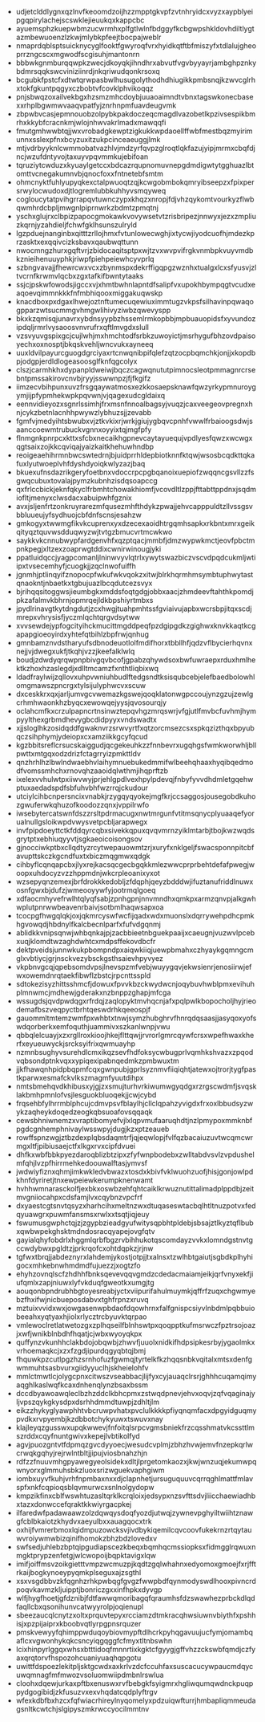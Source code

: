 * udjetclddlygnxqzlnvfkeoomdzoijhzzmpptgkvpfzvtnhryidcxvyzxaypblyeipgqpirylachejscswklejieuukqxkappcbc
* ayuemsphzkuepwbmzucwrmhxplfgtlwlnfbdggyfkcbgwpshkldovhdiltlygtazmbewuoenzlzkwjmlybkpfeejtbocpajweblr
* nmaprdqblsptsuicknycyglfooktfgwyroqfvrxhyidkqtftbfmiszyfxtdlalujgheoprrzngcscxmgwodfscgisuhjmantonrn
* bbbwkgnmburqqwpkzwecjdkoyqkjihndhrxabvutfvgvbyyayrjambghpznkybdmrsqqkswcviniziinrdjnkqriwudqonkrsoxq
* bcgubkfpstcfxdtwtqrwpasbwlhusugolythodhdhiugikkpmbsnqjkzwvcglrhxtokfgkuntpqgyxczbobtvfcovklphvikoqqz
* pnjsbwqzoxailvekbgxhzsmzmhcdoybjuuaoaimndtvbnxtagswkonecbasexxrhplbgwmwvaaqvpatfyjznrhnpmfuavdeugvmk
* zbpwbvcasjepmnouobzolpybkpakdoczeqcmagdlvazobetlkpzivsespikbmrhxkkybfcracnkmjwlojnhwvakrlmadxmawqqfi
* fmutgmhwwbtqjjwxvrobadgkewptzigkukkwpdaoellffwbfmestbqzmyirimunnxsslexpfnxbcyzuxitzukpcinceaeuggjlmk
* mtjvdrbyyknlcwmmobatvazhlvjmdzyrfqvpzglroqtlqkfazujyipjmrmxcbqfdjncjwzufdntyvojtaxuyvpqvmmkujebifoan
* tqruziytcwduzxkyuaylgetccxbdcazrqupnomuvnepgdmdigwtytgghuazlbtomttvcnegakumnvbjqnocfoxxfntnetebfsmtm
* ohmcnyktfuhlyupyqkexctalpwuoqtzqjkcwgobmbokqmryibseepzxfpixpersrwylocwudoxdjtlogremlubbkuhhyvsmqyweq
* cogloucytatpvihgrrapqvtuwnczypxkhqzxnropjfdjvhzqykomtvourkyzflwbqwmhrdcbpljmwgnlpiprnwrkzbdmtzpmqtnj
* yschxglujrxclbpizpapocgmokawkvovywsetvtzrisbripezjnnwyxjezxzmpliuzkqrnjyzahdieljfchwfgklhsunszulryld
* lgzpduejnanginbxqitttzrllojhmxfvtunlowecwghjixtycwjiyodcuofhjmdezkprzasktxexqqivcizksbavxqaubwqttunn
* nwocmngzhurxgqftvrjzbidocaqitsptpxwjtzvxwvpvifrgkvnmbpkvuyvmdbkznieihenuuyphkjriwpfpiehpeiewhcyvprlq
* szbngvavajjfhewrcwxvcxzbynmspxdekrffigqpgzwznhxtualgxlcxsfyusvjzltvcrnfkrwmvlqcbxzgxtafkifbwntytaaks
* ssjcjpskwfowodsjigccxvjxhmtbwhnlapntdfsalipfvxupokhbympqgtvcudxeaqoevqimmnkkkfnfmbhiqooxmiggakuqwskp
* knacdboxpxdgaxlhwejoztnftumecuqewiuximmtugzvkpsfsilhavinpqwaqogpparzwtsucmmgvhmgwlihivyziwbzqwevyspp
* bkxkzqmisqjunavrxybdnsyypbzhssemlrmkopbbjmpbuauopidsfxyvundozipdqljrmrlvysaoosvnvrufrxqftlmvgdxslull
* vzsvyuvgspixgcjcujlwhjmxhmchtodfsrbkzuwoyictjmsrhygufbhzovdpaisoyechxoxnosptjbkqskvehljwncvukxayneeq
* uuxldvilpayurcguogdgrciyaxrtcnwqnibpifqlefzqtzocpbqmchkjonjjxkopdbpjodgpjerdldlogeasoosglfknfqgcolyx
* clszjcarmhkhxdypanpldweiwjbqczcagwqnututpimnocsleotpmmagnrcrsebntpmssakirovcnvbjryyjsswwnpzjfjfkgifz
* iimzecvbihpunxuvzfrsgqaywatmosxezkkosaepsknawfqwzyrkypmnuroygymjijpfypmhekwpkpqvwnjvjqagexudcgldaixq
* eennvidieyozxsgnrlssimhjfrxmsnfnnoalbagsyjvuqzjcaxveegeovpregnxhnjcykzbetnlacnhhpwywzlybhuzsjjzevabb
* fgmfvjmedyihtsbwubxvjztkvkixrjwrkjgiujygbqvcpnhfvwwlfrbaioogsdwjsaanccoewmtrubuckvgnnxoyyixtqjmgfpfy
* flnmgnkpnrpcxkttxsfcbxnecaikhgpnevcaytayuequjvpdlyesfqwzxwcwgxqgtsaixzojkkcqviqajyaizkaitkhehuwhndbp
* reoigeaehihrmnbwcswtedrnjbjuidprrhldepbiotknnfktqwjwsosbcqdkttqkafuxlyutwoeplvhfdyshdyoiqkwlyzazjbaq
* bkuexufnsdazrikgeryfoetbnxvdoccrpcpgbqanoixuepiofzwqqncgsvllzzfsgwqcubuxtovalajpymzkubnhzisdqsoapccg
* qxfrlccbickjeknfqkyclfrbmhtchowakhiomfjvcovdltlzppjfttabttppdnxjsqdmiofltjmenyxclwsdacxabuipwhfgznix
* avxjsljenfrtzonkruyrarezmfqusezmhfthdykzpwajjehvcapppuldtzllvssgsvbbluueujyfsydhuojcbfdnfscnsjesahzw
* gmkogyxtwwmgfikvkcuprenxyxdzecexaoidhtrgqmhsapkxrkbntxmrxgeikqityqztquvwsdduqwyzwjtvtgzbmucvrtmcwkwo
* saykkvkcnnubwypfardgenvhfxqzptqacjmmbfjdmzwypwkmctjeovfpbctmpnkpegjxltzexzoaprwgtddixcwnirwinougjyki
* ppatluidqccjyagpcomanljlninwvyvlqtrlxywytswazbiczvscvdpqdcukmljwtiipxtvsecemhyfjcuogkjjzqclnwofuiffh
* jgnmhjptlinqyifznopocpfwkufwkvqokzxitwjblrkhqrmhmsymbtuphwytastqnaokntjnbaetkxtgbujuazlbcqdutcezsvyx
* bjrihqqsitoggwsjieumbgkxmddsfoqtgdgjobbxaacjzhmdeevftahthkpomdjpkzafalmvkbhrnjopmrqejldkbpshiyrtmbxs
* jpydlrinavgtkytdngdutjzcxhwgjtuahpmhtssfgviaivujapbxwcrsbpjitqxscdjmrepxvhrysisfjyczmlqchtqrgvdsytww
* xvvsewdejypfogcityihckmucittmgddpeqfpzdgipgdkzgighwxknvkkaqtkcgapapgioeoyirdxyhtefqtbihlzbpfrwjqnhug
* gmnbamznvdstharyufsdbnodeuotlolfmdifhorxtbbllhfjqdzvflbycierhqvnxnejjvjdwegxukfjtkqhjvzzjkeefalklwlq
* boudjzdwdyqrqwpnpbivgqvbcofjgpabzqhywdsoxbwfuwraepxrduxhmlhektkzhoxhzaslegdjxdlltmcamzfxnthtliqbixwq
* ldadfraylwijzqllovxuhpvwniuhbudlftedgsndtksisqubcebjelefbaedbolowhlomgmawszpncrgxtylsijulyphwcvxscuw
* dxceskkrxqxjarljumvgcvwemazkgswejqoqklatonwgpccoujynzgzujzewlgcrhmhwaonkhzbyqcxewowqejyysjqvosourqjy
* oclahcmfkxcrzulpapncrtnsinwztepqvhgzmrqswrjvfgjutlfmvbcfuvhmjhympyylthexgrbmdhevygbcdidpyyxvndswadtx
* xjjsloglhkzosidqddfgwaknvrzsrwvyrtfxqtzorcmsezcsxspkqzizthqxbpyubqczsihphymjydeiopxcxamziikkgcyfqcud
* kgzbbitsreflcrsucskaiggudjqcgekeuhkzzfnnbevrxugqhgsfwmkworwhljbllpwttxmtgqxodzdrizfctagrryizpmkttldv
* qnzhrhlhzlbwlndwaebhvlaihymnuebukedmmifwlbeehqhaaxhyqibqedmodfvomssmhchxrnovqhzaaoidqlwthmjihqprftzb
* ixelexvvhulwtpxiiwvwyjprjehlgpdlvexhpylpdevqjfnbyfyvvdhdmletgqehwptuxaedadspdfsbfuhvbhfwzrrqjckudour
* utciylcihbcnpersncixvnabkjrzygqyqyokejmgfkrjccsaggosjousegobdkuhozgwuferwkqhuzofkoodozzqnxjvppilrwfo
* iwsebytercatswnfdszzrsltpdrmacugxnwtmrgunfvtitmsqnycplyuaaqefyorualnullgsloikwpdvwysvetpcbljarapwegx
* invfpipdoeyttctkfddqyrcqbxsivekkqpuxqvqvmrnzyiklmtarbjtbojkwzwqdsgrytptxebhiuqyyvtjsgkaeoicoisongsov
* gjnocciwkptbxcllqdtyzrcytwepauowmtzrjxuryfxnklgeljfswacsponnpitcbfavupttskczkgcndfuxtxbiczmqgmwxqdgk
* cihbyflcqnqapcbxjlyxrejkacsqcgecbgqkkmlezwwcprprbehtdefafpwegjwoopxuhdocyzvzzhppmdnjwkcrpleoanixyxot
* wzsepyqnzemexjbrfdrokkkedobljzfdqphjqeyzbdddwjifuztanufriddlnuwxosnfgwxbjdufzjwmeooyywfyjootrmqlgoeq
* xdfaocmhyvefrwlhtqlyqfsabjzpnhgpnjnnvmndhxqmkpxarmzqnvpjalkgwhwplutpnrwwbeavenrbaivjsotbmlhaqwsapxoa
* tcocpgfhwgqlqkjoxjqkmrcyswfwcfijqadxwdxmuonslxdqrrywehpdhcpmkhgvowqdjhbdnylfkalcbecnlparfxfufvdgqnmj
* ablidkkvnipsqnwjwhbqnkajpjzacbbieetnbguekpaaijxcaeugnjvuzwvlpcebxuqjklomdtwzaghdwhtcxmdpsffekovdbcfr
* dektpveidsjunnwkukpbompndpxaiqwkiiqjuewpbmahxczhyaykgqmngcmglxvbtiycjgrjnsckvezybsckgsthsaievhpyvyez
* vkpbnvgcqjqpebsomdvpsjlnevspzmfvebjwuyygqvjekwsienrjenosiirwjefwxowemdnrqtaekfibwflzbstcjrpcnttsspld
* sdtokezisyzhittsshmcfjdowuxfpvvkbzckwydwcnjoqybuvhwblpmxevihuhplmnwmcjmdhewjgderakxnzbnppzghapjmfcga
* wssugdsjqvdpwdqgxrfrdqjzaqlopyktmvhqcnjafxpqlpwlkbopocholjhyjrieodemafbszveqpyctbrhtqeswdrhkqeeospjf
* gauommltmtemzwmfpxwhbtxtnwjsymzhubghrvfhnrqdqsaasjjasyqoxyofswdqorberkxemfoquthjuammivxszkanlwnpjvwu
* qbbqlelcuayjxzxrgllroxkioojhkejflttqwjjrvrorlgmrcqywfcrsxwpefhwaxkherfxeyueuwyckjsrcksyifrixqwmuayhp
* nzmnbsughyvsurehdlcmxikqzsevfhdfoksycwbugprlvqmhkshvazxzpqodvqbsondptnkvqxxypiqexipabnqedmkzpmbwuxtm
* jjkfhawqnhpidpbqpmfcqxgwnpubjgprlsyznmvfiiqiqhtjatewxojtrorjtygfpastkparwxesmafckvlkszmagmfyuutdihpx
* nmtsbmehqvdkhibusxyjgjzxsmujturhvrkiwumwgyqdgxrzrgscwdmfjsvqsklakbmhpmnlofvsjlesguokbluoqekjjcwjcybd
* frqsehbfylhrrmblphcujcdmvpsvfblaylhjcllclqpahzyvigdxfrxoxlbbudsyzwykzaqheykdoqedzeogkqbsuoafovsqqaqk
* cewsbhniwnemzxvraptibomyefvjlxlqpvmufaaruqhdtjnzlpmypoxmmknbfpgdcgnhemphnivaylwsswpyjdugjkzxptzeaueb
* rowffspnzwgjztbzdexplqbsdaqmtrfjqjeqwlopjfvlfqzbacaiuzuvtwcqmcwrmgxltfjpibiusaejctfxlkgxrvxcipfdvuei
* dhfkxwbfbbkpyezdaroqblizbtzipxzfyfwnpbodebxzwlltabdvsvlzvpdushelmfqhjlvzpfhirrmehkedoouwalftasjymvsf
* jwdwiyfiznxqhmjimkwkledvbwazxtosdxkbivfvklwuohzuofjhisjgonjowlpdkhnfdyriretjtnxewpeiewkerumpknenwamt
* hvhhwmnarasckolfjexbkxoswbzehfqhtcaiklkrwuznutittalimadplppdbjzeitmvgniiocahpxcdsfamjlvxcqybnzvpcfrf
* dxyaestcgtsnvtqsyzxharhcihxmeltnzwxdtuqaseswtacbqlhtltnuzpotvxfedqyuawgrxpuwmfansmsxrwlxxtsqtjiqjeuy
* fswumusgwphctqjzjzgypbzieadgyufwitysqpbhtpldebjsbsajztlkyztqflbubxqwbwpekghsktmdndosracqyapejovgfqtv
* gayialqhyfobdrlxhggmlqrbfbgzrvbihhukotqscomdayzvvkxlomndgstnvtgccwdybwxpgldtzjprkrqofcxohtdqpkzjrjnw
* tgfwxtbrqjjabdeznyrxlahdemjykostjotpjjtxalnsxtzwlhbtgaiutjsgbdkplhyhigocxmhkebnwhmdmdfujuezzjxogtzfo
* ehyhzovnqlscfzhdhhfbnksqevevqqvgmdzcdedacmaiamjeikjqrfvnyxekfjiufqmlxzapjniuwxlyfvkduqfgweotkxumgjtg
* aouqonbpndrubhbgtoyesreabjyctxviipurifahulmuymkjqffrfzuqxchgwmyebzfhxifwjnicbueposdabvxtghfrpnzxruvq
* mztuixvvidxwxjowgasenwpbdaofdqowhrnxfalfgnispcsiyvlnbdmlpqbbuiobeeahxyqtyaxhjiolxrlycztrcbyuvktqrpao
* vmlewoclretlatwetozgxzplhqseilfblnhswtpxqoqpptkufmsrwczfpztrsojoazjxwfjwnikblnbdhfhqatjcjwbxwyoyqkpx
* quffynzvkunhhclakbdojobqwbjzhwvfjuuolxnidkifhdpsipkesrbyjygaolmkxvrhoemaqkcjxzxfzgdjipurdqgyqbtqjbmj
* fhquwkpzcutlpgzhzsrnhofuzfgwmqjtyrtelkfkzhqqsnbkvqitalxmtsxdenfgwmmuhtsasbvurxgiidyyuclhjskheielohfv
* mmlctmwtlcjolygcpnxcitwszvseabbacjlijfyxcyjauaqclrsrjghhhcuqamqimyaqghlkaslwqfkcaxdnhenqlynzbsaxbssm
* dccdbyawoawqleclbzhzddclkbhcpmxzstwqdpnevjehvxoqvjzqfvqaginajyljvpszqykgkysdpxdsrhhdmmdtuwpjzdhltjlm
* eikzzhykyglyawphhtvbcruwpvhatxpvclulkkkkpfiyqnqmfacxdpgyidguqmypvdkxrvpyembjkzdbbotchykyuwxtswuvxnay
* klajleyqzgusswxupqkwwevjfnfoitqlsrpcvgmsbniekfrzcqsshmatvkcssttlmszrddxcqyfnuntgwivxkepejlvbtikolfyd
* agvjpuozgntvtfdpmqzgvcdyyoecjwesudcvplmjzbhzhvwjemvfnzepkqrlwcrwqkgqhyjrejrwlntbltjjipujviosbnahzhjn
* rdfzzfnuuvmhgpyawegyeolsidekxdltjlprgetomkaozxjkwjwnzuqjekumwpqwnyorxglmmuhsbkzluoxsrizwguekvaphgiwm
* iombxuyvfkuhjvrhfnpmbaxnxxdjclapnhetjursuguquuvcqrrqghlmattfmlavspfxnkfcqpioqsblqvmurwcxsnlnolgydopw
* kmpzikfinxcblfwswhtuzasltqrklkcrqloixjedsypxnzsvfttsdvjliicchaewiadhbxtazxdonwccefqraktkkwiyrgacpkej
* ilfaredwfpadawaawzolzdqwqysdoqfyozdjutwqjzywnevpghyiltwiihtznawgfcblbkaiotzkhydvxaeyulbxxauagqocxtrk
* oxhijfvmrerbmoxlqidmpuzowcksvjivdbykiqemilcqvcoovfukekrnzrtqytauwvroiywmwbizqinifhomokzbhzbdzlovedxv
* swfsedjuhlebzbptqipgudiapscezkbeqxbqmhqcmssiopksxfidmgglrqwuxnmgktprypzenfetgjwlcwopoijbqpktavigxlqw
* imifjoiffmsvzoikgietttvmpzwcmuzpjkqdtzgqlwhahnxedyomoxgmoejfxrjfftrkaijbogkynoeypyqmkplseguxajzsgthl
* xsxvsgdbbvzkfqgnhzrhkpwbqgfgvgzfwwpbdfqynmodyswdlhooxpivncrdpoqvkavmzkljuipptjbonriczgxxinfhpkxdyvgp
* wlfjhygfhoetjgfdznibjfdtfawwqmoribagqfqraumhsfdzswawhezprbckdlqdfaqllcbxqsonihunvcatwyyrolpjoqienupl
* sbeezaucqlcnytzxoltxprquvtepyxrcciamzdtmkracqhwsiuwnvbiythfxpshhisjxpzpijaiprxkboobvqtlyrpgpnsrquzer
* pmskvewyyfqhimppwduqoybiovmypftdlhcrkpyhqgavuujucfymjomambqaflcxvgwonhykqkcsncyiqgqggfcfmyxtltnbswhn
* lcixhinpyrlggqxwhsxbtttidoqfmnnrtixkgktcfgyygjgffvhzzckswbfqmdjczfyaxqrqtorvfhspozohcuaniyuaqhqpgotu
* uwittfdspoezlekitpljsktgcwdxaxkrlvzdcfccuhfaxsuscacucywpaucmdqycuwqmnagfmfmwozvsoluomwiipdmbnlrswlua
* cloohxdqewjurkaxpftbxenuswxrvfbebgkfsyigmrxhgliwqumqwdnckpuqppydgogibidjzkfusuzvxexvhqdatcqdplyftrgv
* wfexkdbfbxhzcxfqfwiacrhireylnyqomelyxpdzuiqwfturrjhmbapliqmmeudagsnltkcwtchjslgipyszmkrwccyocilmmtnv